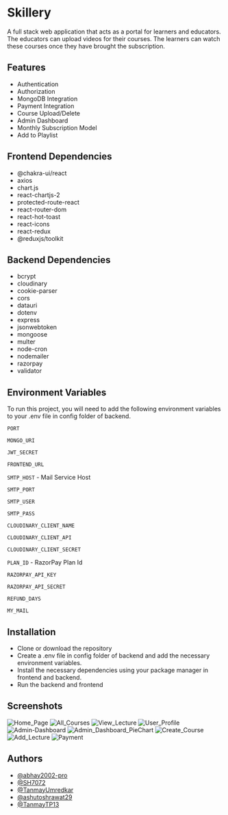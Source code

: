
# Skillery

A full stack web application that acts as a portal for learners and educators. The educators can upload videos for their courses. The learners can watch these courses once they have brought the subscription. 



## Features

- Authentication 
- Authorization
- MongoDB Integration
- Payment Integration
- Course Upload/Delete
- Admin Dashboard
- Monthly Subscription Model
- Add to Playlist


## Frontend Dependencies

- @chakra-ui/react 
- axios
- chart.js 
- react-chartjs-2 
- protected-route-react 
- react-router-dom 
- react-hot-toast 
- react-icons 
- react-redux 
- @reduxjs/toolkit


## Backend Dependencies

-  bcrypt 
- cloudinary 
- cookie-parser 
- cors
- datauri 
- dotenv 
- express 
- jsonwebtoken 
- mongoose 
- multer 
- node-cron 
- nodemailer 
- razorpay 
- validator
 
## Environment Variables

To run this project, you will need to add the following environment variables to your .env file in config folder of backend.

`PORT` 

`MONGO_URI` 

`JWT_SECRET` 

`FRONTEND_URL`

`SMTP_HOST` - Mail Service Host

`SMTP_PORT` 

`SMTP_USER` 

`SMTP_PASS` 


`CLOUDINARY_CLIENT_NAME` 

`CLOUDINARY_CLIENT_API` 

`CLOUDINARY_CLIENT_SECRET` 

`PLAN_ID` - RazorPay Plan Id

`RAZORPAY_API_KEY` 

`RAZORPAY_API_SECRET` 

`REFUND_DAYS` 

`MY_MAIL` 
## Installation
- Clone or download the repository
- Create a .env file in config folder of backend and add the necessary environment variables.
- Install the necessary dependencies using your package manager in frontend and backend.
- Run the backend and frontend

    
## Screenshots

![Home_Page](https://user-images.githubusercontent.com/76939279/209908291-2ff460e6-7f4b-4055-9bee-1888a671c7f1.png)
![All_Courses](https://user-images.githubusercontent.com/76939279/209908285-03e43d7b-d3fd-4b4e-9d1d-b6b7fdd6f313.png)
![View_Lecture](https://user-images.githubusercontent.com/76939279/209908305-bd9cd903-0c7b-4dd1-a273-2318354038d7.png)
![User_Profile](https://user-images.githubusercontent.com/76939279/209908296-6d11ae1f-ed14-458b-95fd-3e2dd43d41b4.png)
![Admin-Dashboard](https://user-images.githubusercontent.com/76939279/209908280-e573203f-2156-4cb9-bf98-e5a2a23b2312.png)
![Admin_Dashboard_PieChart](https://user-images.githubusercontent.com/76939279/209908279-d71543cd-8460-46b8-9154-ac969ce5385c.png)
![Create_Course](https://user-images.githubusercontent.com/76939279/209908289-3f560f29-471c-4cd8-8910-d1ff851f9b0d.png)
![Add_Lecture](https://user-images.githubusercontent.com/76939279/209908259-d151620d-73a5-437a-be14-575c8ef1557f.png)
![Payment](https://user-images.githubusercontent.com/76939279/209908294-e6bee892-3250-4a48-a2e8-5956797d58f7.png)
## Authors

- [@abhay2002-pro](https://github.com/abhay2002-pro)
- [@SH7072](https://github.com/SH7072)
- [@TanmayUmredkar](https://github.com/TanmayUmredkar)
- [@ashutoshrawat29](https://github.com/ashutoshrawat29)
- [@TanmayTP13](https://github.com/TanmayTP13)

